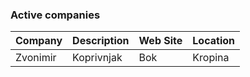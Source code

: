 ### Active companies
<!-- !companies! -->
| Company | Description | Web Site| Location |
|---------|-------------|---------| -------- |
|Zvonimir|Koprivnjak|Bok|Kropina|

